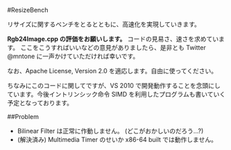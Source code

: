 #ResizeBench

リサイズに関するベンチをとるとともに、高速化を実現していきます。

**Rgb24Image.cpp の評価をお願いします。**
  コードの見易さ、速さを求めています。
  ここをこうすればいいなどの意見がありましたら、是非とも Twitter @mntone に一声かけていただければ幸いです。

なお、Apache License, Version 2.0 を適応します。自由に使ってください。

ちなみにこのコードに関してですが、VS 2010 で開発動作することを念頭にしています。今後イントリンシック命令 SIMD を利用したプログラムも書いていく予定となっております。

##Problem
- Bilinear Filter は正常に作動しません。 (どこがおかしいのだろう…?)
- (解決済み) Multimedia Timer のせいか x86-64 built では動作しません。
